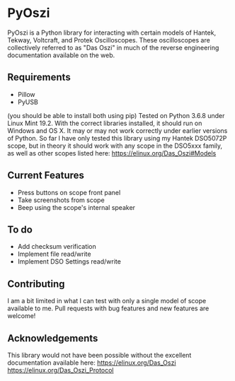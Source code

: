 # PyOszi

PyOszi is a Python library for interacting with certain models of Hantek, Tekway, Voltcraft, and Protek Oscilloscopes.  These oscilloscopes are collectively referred to as "Das Oszi" in much of the reverse engineering documentation available on the web.
## Requirements
* Pillow
* PyUSB

(you should be able to install both using pip)
Tested on Python 3.6.8 under Linux Mint 19.2.  With the correct libraries installed, it should run on Windows and OS X.    It may or may not work correctly under earlier versions of Python.
So far I have only tested this library using my Hantek DSO5072P scope, but in theory it should work with any scope in the DSO5xxx family, as well as other scopes listed here: https://elinux.org/Das_Oszi#Models

## Current Features
* Press buttons on scope front panel
* Take screenshots from scope
* Beep using the scope's internal speaker

## To do
* Add checksum verification
* Implement file read/write
* Implement DSO Settings read/write

## Contributing
I am a bit limited in what I can test with only a single model of scope available to me.  Pull requests with bug features and new features are welcome!

## Acknowledgements
This library would not have been possible without the excellent documentation available here:
https://elinux.org/Das_Oszi
https://elinux.org/Das_Oszi_Protocol
